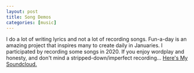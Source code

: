 ```yaml
---
layout: post
title: Song Demos
categories: [music]
---
```


I do a lot of writing lyrics and not a lot of recording songs. Fun-a-day is an amazing project that inspires many to create daily in Januaries. I participated by recording some songs in 2020. If you enjoy wordplay and honesty, and don't mind a stripped-down/imperfect recording... [Here's My Soundcloud.](https://soundcloud.com/noattractions/sets/fun-a-day-2020)